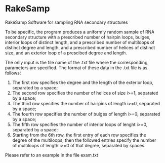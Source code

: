 # RakeSamp
RakeSamp Software for sampling RNA secondary structures

To be specific, the program produces a uniformly random sample of RNA secondary structure with a prescribed number of hairpin loops, bulges, interior loops of distinct length, and a prescribed number of multiloops of distinct degree and length, and a prescribed number of helices of distinct size, and an exterior loop of a prescibed degree and length.

The only input is the file name of the .txt file where the corresponding parameters are specified. The format of these data in the .txt file is as follows:
1.	The first row specifies the degree and the length of the exterior loop, separated by a space;
2.	The second row specifies the number of helices of size i>=1, separated by a space;
3.	The third row specifies the number of hairpins of length i>=0, separated by a space;
4.	The fourth row specifies the number of bulges of length i>=0, separated by a space;
5.	The fifth row specifies the number of interior loops of lenght i>=0, separated by a space;
6.	Starting from the 6th row, the first entry of each row specifies the degree of the multiloops, then the followed entries specify the number of multiloops of length i>=0 of that degree, separated by spaces.

Please refer to an example in the file exam.txt



